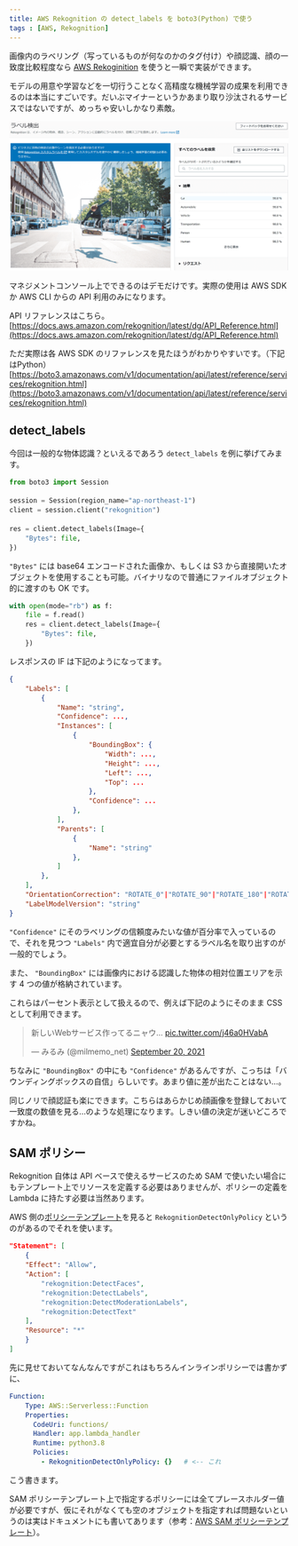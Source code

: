 ```yaml
---
title: AWS Rekognition の detect_labels を boto3(Python) で使う
tags : [AWS, Rekognition]
---
```


画像内のラベリング（写っているものが何なのかのタグ付け）や顔認識、顔の一致度比較程度なら [AWS Rekoginition](https://aws.amazon.com/jp/rekognition/) を使うと一瞬で実装ができます。

モデルの用意や学習などを一切行うことなく高精度な機械学習の成果を利用できるのは本当にすごいです。だいぶマイナーというかあまり取り沙汰されるサービスではないですが、めっちゃ安いしかなり素敵。

![aws_rekognition](../images/amazon_rekognition.png)

マネジメントコンソール上でできるのはデモだけです。実際の使用は AWS SDK か AWS CLI からの API 利用のみになります。

API リファレンスはこちら。  
[https://docs.aws.amazon.com/rekognition/latest/dg/API_Reference.html](https://docs.aws.amazon.com/rekognition/latest/dg/API_Reference.html)

ただ実際は各 AWS SDK のリファレンスを見たほうがわかりやすいです。（下記はPython）  
[https://boto3.amazonaws.com/v1/documentation/api/latest/reference/services/rekognition.html](https://boto3.amazonaws.com/v1/documentation/api/latest/reference/services/rekognition.html)

## detect_labels

今回は一般的な物体認識？といえるであろう `detect_labels` を例に挙げてみます。

```python
from boto3 import Session

session = Session(region_name="ap-northeast-1")
client = session.client("rekognition")

res = client.detect_labels(Image={
    "Bytes": file,
})
```

`"Bytes"` には base64 エンコードされた画像か、もしくは S3 から直接開いたオブジェクトを使用することも可能。バイナリなので普通にファイルオブジェクト的に渡すのも OK です。

```python
with open(mode="rb") as f:
    file = f.read()
    res = client.detect_labels(Image={
        "Bytes": file,
    })
```

レスポンスの IF は下記のようになってます。

```json
{
    "Labels": [
        {
            "Name": "string",
            "Confidence": ...,
            "Instances": [
                {
                    "BoundingBox": {
                        "Width": ...,
                        "Height": ...,
                        "Left": ...,
                        "Top": ...
                    },
                    "Confidence": ...
                },
            ],
            "Parents": [
                {
                    "Name": "string"
                },
            ]
        },
    ],
    "OrientationCorrection": "ROTATE_0"|"ROTATE_90"|"ROTATE_180"|"ROTATE_270",
    "LabelModelVersion": "string"
}
```

`"Confidence"` にそのラベリングの信頼度みたいな値が百分率で入っているので、それを見つつ `"Labels"` 内で適宜自分が必要とするラベル名を取り出すのが一般的でしょう。

また、 `"BoundingBox"` には画像内における認識した物体の相対位置エリアを示す 4 つの値が格納されています。

これらはパーセント表示として扱えるので、例えば下記のようにそのまま CSS として利用できます。

<blockquote class="twitter-tweet"><p lang="ja" dir="ltr">新しいWebサービス作ってるニャウ... <a href="https://t.co/j46a0HVabA">pic.twitter.com/j46a0HVabA</a></p>&mdash; みるみ (@milmemo_net) <a href="https://twitter.com/milmemo_net/status/1439923570428104710?ref_src=twsrc%5Etfw">September 20, 2021</a></blockquote> <script async src="https://platform.twitter.com/widgets.js" charset="utf-8"></script>

ちなみに `"BoundingBox"` の中にも `"Confidence"` があるんですが、こっちは「バウンディングボックスの自信」らしいです。あまり値に差が出たことはない…。

同じノリで顔認証も楽にできます。こちらはあらかじめ顔画像を登録しておいて一致度の数値を見る…のような処理になります。しきい値の決定が迷いどころですかね。

## SAM ポリシー

Rekognition 自体は API ベースで使えるサービスのため SAM で使いたい場合にもテンプレート上でリソースを定義する必要はありませんが、ポリシーの定義を Lambda に持たす必要は当然あります。

AWS 側の[ポリシーテンプレート](https://docs.aws.amazon.com/ja_jp/serverless-application-model/latest/developerguide/serverless-policy-template-list.html#rekognition-detect-only-policy)を見ると `RekognitionDetectOnlyPolicy` というのがあるのでそれを使います。

```json
"Statement": [
    {
    "Effect": "Allow",
    "Action": [
        "rekognition:DetectFaces",
        "rekognition:DetectLabels",
        "rekognition:DetectModerationLabels",
        "rekognition:DetectText"
    ],
    "Resource": "*"
    }
]
```

先に見せておいてなんなんですがこれはもちろんインラインポリシーでは書かずに、

```yaml
Function:
    Type: AWS::Serverless::Function
    Properties:
      CodeUri: functions/
      Handler: app.lambda_handler
      Runtime: python3.8
      Policies:
        - RekognitionDetectOnlyPolicy: {}   # <-- これ
```

こう書きます。

SAM ポリシーテンプレート上で指定するポリシーには全てプレースホルダー値が必要ですが、仮にそれがなくても空のオブジェクトを指定すれば問題ないというのは実はドキュメントにも書いてあります（参考：[AWS SAM ポリシーテンプレート](https://docs.aws.amazon.com/ja_jp/serverless-application-model/latest/developerguide/serverless-policy-templates.html)）。
